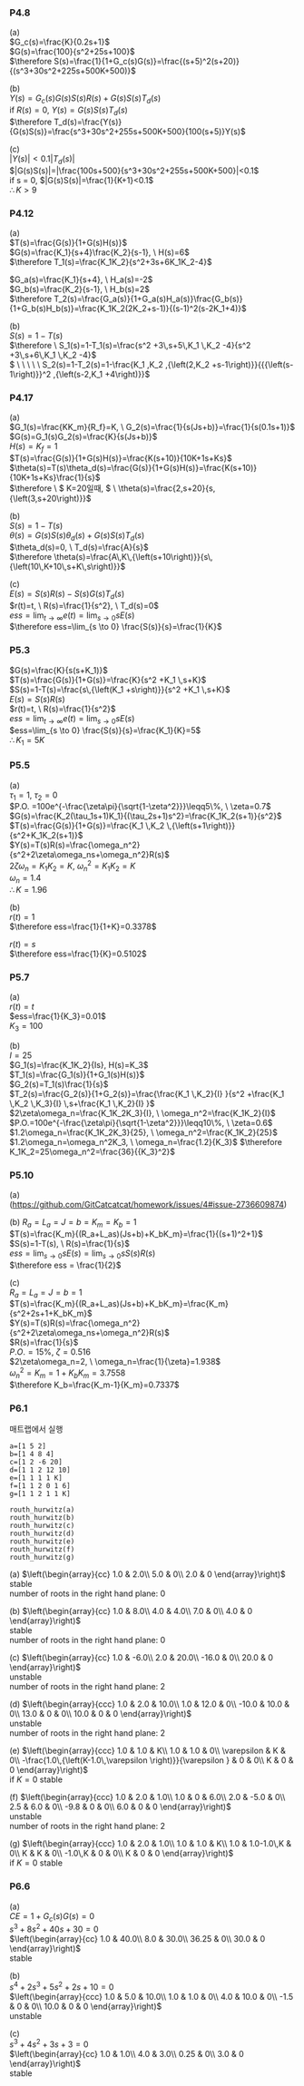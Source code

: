 ### P4.8
(a)  
$G_c(s)=\frac{K}{0.2s+1}$  
$G(s)=\frac{100}{s^2+25s+100}$  
$\therefore S(s)=\frac{1}{1+G_c(s)G(s)}=\frac{(s+5)^2(s+20)}{(s^3+30s^2+225s+500K+500)}$

(b)  
$Y(s)=G_c(s)G(s)S(s)R(s)+G(s)S(s)T_d(s)$  
if $R(s)=0, \ Y(s)=G(s)S(s)T_d(s)$  
$\therefore T_d(s)=\frac{Y(s)}{G(s)S(s)}=\frac{s^3+30s^2+255s+500K+500}{100(s+5)}Y(s)$

(c)  
$|Y(s)|<0.1|T_d(s)|$  
$|G(s)S(s)|=|\frac{100s+500}{s^3+30s^2+255s+500K+500}|<0.1$  
if s = 0, $|G(s)S(s)|=\frac{1}{K+1}<0.1$  
$\therefore K>9$

### P4.12
(a)  
$T(s)=\frac{G(s)}{1+G(s)H(s)}$  
$G(s)=\frac{K_1}{s+4}\frac{K_2}{s-1}, \ H(s)=6$  
$\therefore T_1(s)=\frac{K_1K_2}{s^2+3s+6K_1K_2-4}$

$G_a(s)=\frac{K_1}{s+4}, \ H_a(s)=-2$  
$G_b(s)=\frac{K_2}{s-1}, \ H_b(s)=2$  
$\therefore T_2(s)=\frac{G_a(s)}{1+G_a(s)H_a(s)}\frac{G_b(s)}{1+G_b(s)H_b(s)}=\frac{K_1K_2(2K_2+s-1)}{(s-1)^2(s-2K_1+4)}$

(b)  
$S(s)=1-T(s)$  
$\therefore \ S_1(s)=1-T_1(s)=\frac{s^2 +3\,s+5\,K_1 \,K_2 -4}{s^2 +3\,s+6\,K_1 \,K_2 -4}$  
$ \ \ \ \ \ S_2(s)=1-T_2(s)=1-\frac{K_1 \,K_2 \,{\left(2\,K_2 +s-1\right)}}{{{\left(s-1\right)}}^2 \,{\left(s-2\,K_1 +4\right)}}$  

### P4.17
(a)  
$G_1(s)=\frac{KK_m}{R_f}=K, \ G_2(s)=\frac{1}{s(Js+b)}=\frac{1}{s(0.1s+1)}$  
$G(s)=G_1(s)G_2(s)=\frac{K}{s(Js+b)}$  
$H(s)=K_f=1$  
$T(s)=\frac{G(s)}{1+G(s)H(s)}=\frac{K(s+10)}{10K+1s+Ks}$  
$\theta(s)=T(s)\theta_d(s)=\frac{G(s)}{1+G(s)H(s)}=\frac{K(s+10)}{10K+1s+Ks}\frac{1}{s}$  
$\therefore \ $ K=20일때, $ \ \theta(s)=\frac{2\,s+20}{s\,{\left(3\,s+20\right)}}$

(b)  
$S(s)=1-T(s)$  
$\theta(s)=G(s)S(s)\theta_d(s)+G(s)S(s)T_d(s)$  
$\theta_d(s)=0, \ T_d(s)=\frac{A}{s}$  
$\therefore \theta(s)=\frac{A\,K\,{\left(s+10\right)}}{s\,{\left(10\,K+10\,s+K\,s\right)}}$  

(c)  
$E(s)=S(s)R(s)-S(s)G(s)T_d(s)$  
$r(t)=t, \ R(s)=\frac{1}{s^2}, \ T_d(s)=0$  
$ess=\lim_{t \to \infty} e(t)=\lim_{s \to 0} sE(s)$  
$\therefore ess=\lim_{s \to 0} \frac{S(s)}{s}=\frac{1}{K}$

### P5.3
$G(s)=\frac{K}{s(s+K_1)}$  
$T(s)=\frac{G(s)}{1+G(s)}=\frac{K}{s^2 +K_1 \,s+K}$  
$S(s)=1-T(s)=\frac{s\,{\left(K_1 +s\right)}}{s^2 +K_1 \,s+K}$  
$E(s)=S(s)R(s)$  
$r(t)=t, \ R(s)=\frac{1}{s^2}$  
$ess=\lim_{t \to \infty} e(t)=\lim_{s \to 0} sE(s)$  
$ess=\lim_{s \to 0} \frac{S(s)}{s}=\frac{K_1}{K}=5$  
$\therefore K_1=5K$

### P5.5
(a)  
$\tau_1=1, \ \tau_2=0$  
$P.O. =100e^{-\frac{\zeta\pi}{\sqrt{1-\zeta^2}}}\leqq5\%, \ \zeta=0.7$  
$G(s)=\frac{K_2(\tau_1s+1)K_1}{(\tau_2s+1)s^2}=\frac{K_1K_2(s+1)}{s^2}$  
$T(s)=\frac{G(s)}{1+G(s)}=\frac{K_1 \,K_2 \,{\left(s+1\right)}}{s^2+K_1K_2(s+1)}$  
$Y(s)=T(s)R(s)=\frac{\omega_n^2}{s^2+2\zeta\omega_ns+\omega_n^2}R(s)$  
$2\zeta\omega_n=K_1K_2=K, \ \omega_n^2=K_1K_2=K$  
$\omega_n=1.4$  
$\therefore K=1.96$

(b)  
$r(t)=1$  
$\therefore ess=\frac{1}{1+K}=0.3378$  

$r(t)=s$  
$\therefore ess=\frac{1}{K}=0.5102$  

### P5.7
(a)  
$r(t)=t$  
$ess=\frac{1}{K_3}=0.01$  
$K_3=100$  

(b)  
$I=25$  
$G_1(s)=\frac{K_1K_2}{Is}, H(s)=K_3$  
$T_1(s)=\frac{G_1(s)}{1+G_1(s)H(s)}$  
$G_2(s)=T_1(s)\frac{1}{s}$  
$T_2(s)=\frac{G_2(s)}{1+G_2(s)}=\frac{\frac{K_1 \,K_2}{I} }{s^2 +\frac{K_1 \,K_2 \,K_3}{I} \,s+\frac{K_1 \,K_2}{I} }$  
$2\zeta\omega_n=\frac{K_1K_2K_3}{I}, \ \omega_n^2=\frac{K_1K_2}{I}$  
$P.O.=100e^{-\frac{\zeta\pi}{\sqrt{1-\zeta^2}}}\leqq10\%, \ \zeta=0.6$  
$1.2\omega_n=\frac{K_1K_2K_3}{25}, \ \omega_n^2=\frac{K_1K_2}{25}$  
$1.2\omega_n=\omega_n^2K_3, \ \omega_n=\frac{1.2}{K_3}$
$\therefore K_1K_2=25\omega_n^2=\frac{36}{{K_3}^2}$  

### P5.10
(a)  
(https://github.com/GitCatcatcat/homework/issues/4#issue-2736609874)

(b) 
$R_a=L_a=J=b=K_m=K_b=1$  
$T(s)=\frac{K_m}{(R_a+L_as)(Js+b)+K_bK_m}=\frac{1}{(s+1)^2+1}$  
$S(s)=1-T(s), \ R(s)=\frac{1}{s}$  
$ess=\lim_{s \to 0} sE(s)=\lim_{s \to 0} sS(s)R(s)$  
$\therefore ess = \frac{1}{2}$  


(c)  
$R_a=L_a=J=b=1$  
$T(s)=\frac{K_m}{(R_a+L_as)(Js+b)+K_bK_m}=\frac{K_m}{s^2+2s+1+K_bK_m}$  
$Y(s)=T(s)R(s)=\frac{\omega_n^2}{s^2+2\zeta\omega_ns+\omega_n^2}R(s)$  
$R(s)=\frac{1}{s}$  
$P.O.=15\%, \ \zeta=0.516$  
$2\zeta\omega_n=2, \ \omega_n=\frac{1}{\zeta}=1.938$  
${\omega_n}^2=K_m=1+K_bK_m=3.7558$  
$\therefore K_b=\frac{K_m-1}{K_m}=0.7337$  

### P6.1
매트랩에서 실행
```
a=[1 5 2]  
b=[1 4 8 4]  
c=[1 2 -6 20]  
d=[1 1 2 12 10]  
e=[1 1 1 1 K]  
f=[1 1 2 0 1 6]  
g=[1 1 2 1 1 K]  

routh_hurwitz(a)  
routh_hurwitz(b)  
routh_hurwitz(c)  
routh_hurwitz(d)  
routh_hurwitz(e)  
routh_hurwitz(f)  
routh_hurwitz(g)  
```
(a)
$\left(\begin{array}{cc}
1.0 & 2.0\\
5.0 & 0\\
2.0 & 0
\end{array}\right)$  
stable  
number of roots in the right hand plane: 0

(b)
$\left(\begin{array}{cc}
1.0 & 8.0\\
4.0 & 4.0\\
7.0 & 0\\
4.0 & 0
\end{array}\right)$  
stable  
number of roots in the right hand plane: 0

(c)
$\left(\begin{array}{cc}
1.0 & -6.0\\
2.0 & 20.0\\
-16.0 & 0\\
20.0 & 0
\end{array}\right)$  
unstable  
number of roots in the right hand plane: 2

(d)
$\left(\begin{array}{ccc}
1.0 & 2.0 & 10.0\\
1.0 & 12.0 & 0\\
-10.0 & 10.0 & 0\\
13.0 & 0 & 0\\
10.0 & 0 & 0
\end{array}\right)$  
unstable  
number of roots in the right hand plane: 2

(e)
$\left(\begin{array}{ccc}
1.0 & 1.0 & K\\
1.0 & 1.0 & 0\\
\varepsilon  & K & 0\\
-\frac{1.0\,{\left(K-1.0\,\varepsilon \right)}}{\varepsilon } & 0 & 0\\
K & 0 & 0
\end{array}\right)$  
if $K=0$ stable

(f)
$\left(\begin{array}{ccc}
1.0 & 2.0 & 1.0\\
1.0 & 0 & 6.0\\
2.0 & -5.0 & 0\\
2.5 & 6.0 & 0\\
-9.8 & 0 & 0\\
6.0 & 0 & 0
\end{array}\right)$  
unstable  
number of roots in the right hand plane: 2

(g)
$\left(\begin{array}{ccc}
1.0 & 2.0 & 1.0\\
1.0 & 1.0 & K\\
1.0 & 1.0-1.0\,K & 0\\
K & K & 0\\
-1.0\,K & 0 & 0\\
K & 0 & 0
\end{array}\right)$  
if $K=0$ stable

### P6.6
(a)  
$CE=1+G_c(s)G(s)=0$  
$s^3 +8s^2 +40s+30=0$  
$\left(\begin{array}{cc}
1.0 & 40.0\\
8.0 & 30.0\\
36.25 & 0\\
30.0 & 0
\end{array}\right)$  
stable

(b)  
$s^4 +2s^3 +5s^2+2s+10=0$  
$\left(\begin{array}{ccc}
1.0 & 5.0 & 10.0\\
1.0 & 1.0 & 0\\
4.0 & 10.0 & 0\\
-1.5 & 0 & 0\\
10.0 & 0 & 0
\end{array}\right)$  
unstable

(c)  
$s^3 +4s^2 +3s+3=0$  
$\left(\begin{array}{cc}
1.0 & 1.0\\
4.0 & 3.0\\
0.25 & 0\\
3.0 & 0
\end{array}\right)$  
stable

